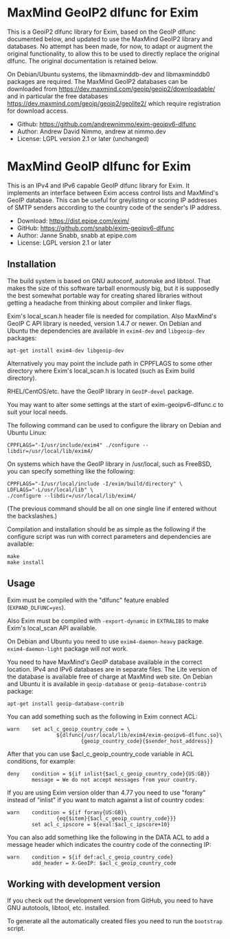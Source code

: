 MaxMind GeoIP2 dlfunc for Exim
==============================

This is a GeoiP2 dlfunc library for Exim, based on the GeoIP dlfunc
documented below, and updated to use the MaxMind GeoIP2 library and
databases. No attempt has been made, for now, to adapt or augment the
original functionality, to allow this to be used to directly replace the
original dlfunc. The original documentation is retained below.

On Debian/Ubuntu systems, the libmaxminddb-dev and libmaxminddb0
packages are required. The MaxMind GeoIP2 databases can be downloaded
from https://dev.maxmind.com/geoip/geoip2/downloadable/ and in
particular the free databases
https://dev.maxmind.com/geoip/geoip2/geolite2/ which require
registration for download access.

- Github: https://github.com/andrewnimmo/exim-geoipv6-dlfunc
- Author: Andrew David Nimmo, andrew at nimmo.dev
- License: LGPL version 2.1 or later (unchanged)


MaxMind GeoIP dlfunc for Exim
=============================

This is an IPv4 and IPv6 capable GeoIP dlfunc library for Exim. It
implements an interface between Exim access control lists and MaxMind's
GeoIP database.  This can be useful for greylisting or scoring IP addresses
of SMTP senders according to the country code of the sender's IP address.

- Download:	https://dist.epipe.com/exim/
- GitHub:	https://github.com/snabb/exim-geoipv6-dlfunc
- Author:	Janne Snabb, snabb at epipe.com
- License:	LGPL version 2.1 or later


## Installation

The build system is based on GNU autoconf, automake and libtool. That
makes the size of this software tarball enormously big, but it is
supposedly the best somewhat portable way for creating shared libraries
without getting a headache from thinking about compiler and linker flags.

Exim's local_scan.h header file is needed for compilation. Also MaxMind's
GeoIP C API library is needed, version 1.4.7 or newer. On Debian and
Ubuntu the dependencies are available in `exim4-dev` and `libgeoip-dev`
packages:
```
apt-get install exim4-dev libgeoip-dev
```
Alternatively you may point the include path in CPPFLAGS to
some other directory where Exim's local_scan.h is located (such as Exim
build directory).

RHEL/CentOS/etc. have the GeoIP library in `GeoIP-devel` package.

You may want to alter some settings at the start of exim-geoipv6-dlfunc.c
to suit your local needs.

The following command can be used to configure the library on Debian
and Ubuntu Linux:
```
CPPFLAGS="-I/usr/include/exim4" ./configure --libdir=/usr/local/lib/exim4/
```

On systems which have the GeoIP library in /usr/local, such as FreeBSD,
you can specify something like the following:
```
CPPFLAGS="-I/usr/local/include -I/exim/build/directory" \
LDFLAGS="-L/usr/local/lib" \
./configure --libdir=/usr/local/lib/exim4/
```
(The previous command should be all on one single line if entered without
the backslashes.)

Compilation and installation should be as simple as the following if
the configure script was run with correct parameters and dependencies
are available:
```
make
make install
```

## Usage

Exim must be compiled with the "dlfunc" feature enabled (`EXPAND_DLFUNC=yes`).

Also Exim must be compiled with `-export-dynamic` in `EXTRALIBS` to make
Exim's local_scan API available.

On Debian and Ubuntu you need to use `exim4-daemon-heavy` package.
`exim4-daemon-light` package will *not* work.

You need to have MaxMind's GeoIP database available in the correct
location. IPv4 and IPv6 databases are in separate files. The Lite version
of the database is available free of charge at MaxMind web site. On Debian
and Ubuntu it is available in `geoip-database` or `geoip-database-contrib`
package:
```
apt-get install geoip-database-contrib
```

You can add something such as the following in Exim connect ACL:
```
warn    set acl_c_geoip_country_code = \
                ${dlfunc{/usr/local/lib/exim4/exim-geoipv6-dlfunc.so}\
                        {geoip_country_code}{$sender_host_address}}
```

After that you can use $acl_c_geoip_country_code variable in ACL
conditions, for example:
```
deny    condition = ${if inlist{$acl_c_geoip_country_code}{US:GB}}
        message = We do not accept messages from your country.
```

If you are using Exim version older than 4.77 you need to use "forany"
instead of "inlist" if you want to match against a list of country codes:
```
warn    condition = ${if forany{US:GB}\
                {eq{$item}{$acl_c_geoip_country_code}}}
        set acl_c_ipscore = ${eval:$acl_c_ipscore+10}
```

You can also add something like the following in the DATA ACL to add a
message header which indicates the country code of the connecting IP:
```
warn    condition = ${if def:acl_c_geoip_country_code}
        add_header = X-GeoIP: $acl_c_geoip_country_code
```

## Working with development version

If you check out the development version from GitHub, you need to have
GNU autotools, libtool, etc. installed.

To generate all the automatically created files you need to run the
`bootstrap` script.

